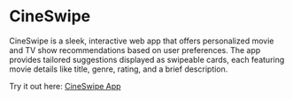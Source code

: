 # CineSwipe
CineSwipe is a sleek, interactive web app that offers personalized movie and TV show recommendations based on user preferences. The app provides tailored suggestions displayed as swipeable cards, each featuring movie details like title, genre, rating, and a brief description. 





Try it out here: [CineSwipe App](https://cine-swipe-alphins-projects-bd2e9cb2.vercel.app)
